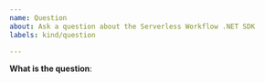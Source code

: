 ```yaml
---
name: Question
about: Ask a question about the Serverless Workflow .NET SDK
labels: kind/question

---
```


**What is the question**: